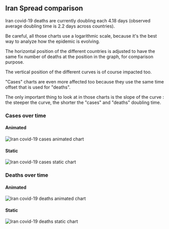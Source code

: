 ## Iran Spread comparison 

Iran covid-19 deaths are currently doubling each 4.18 days (observed average doubling time is 2.2 days across countries).



Be careful, all those charts use a logarithmic scale, because it's the best way to analyze how the epidemic is evolving.
 
The horizontal position of the different countries is adjusted to have the same fix number of deaths at the position in the graph, for comparison purpose.

The vertical position of the different curves is of course impacted too.

"Cases" charts are even more affected too because they use the same time offset that is used for "deaths".

The only important thing to look at in those charts is the slope of the curve : the steeper the curve, the shorter the "cases" and "deaths" doubling time.



 
### Cases over time
 
#### Animated
![Iran covid-19 cases animated chart](https://raw.githubusercontent.com/madlag/coronavirus_study/master/notebooks/graphs/2020-03-20/countries/Iran/2020-03-20_Iran_deaths.gif "Iran covid-19 cases animated chart")   
 
#### Static
![Iran covid-19 cases static chart](https://raw.githubusercontent.com/madlag/coronavirus_study/master/notebooks/graphs/2020-03-20/countries/Iran/2020-03-20_Iran_deaths.png "Iran covid-19 cases static chart")   

 
### Deaths over time
 
#### Animated
![Iran covid-19 deaths animated chart](https://raw.githubusercontent.com/madlag/coronavirus_study/master/notebooks/graphs/2020-03-20/countries/Iran/2020-03-20_Iran_deaths.gif "Iran covid-19 deaths animated chart")   
 
#### Static
![Iran covid-19 deaths static chart](https://raw.githubusercontent.com/madlag/coronavirus_study/master/notebooks/graphs/2020-03-20/countries/Iran/2020-03-20_Iran_deaths.png "Iran covid-19 deaths static chart")   


